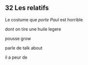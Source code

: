 ## 32 Les relatifs ##

Le costume que *porte Paul* est horrible

dont on tire une huile legere

pousse    grow

parle de   talk about

il a peur de 
